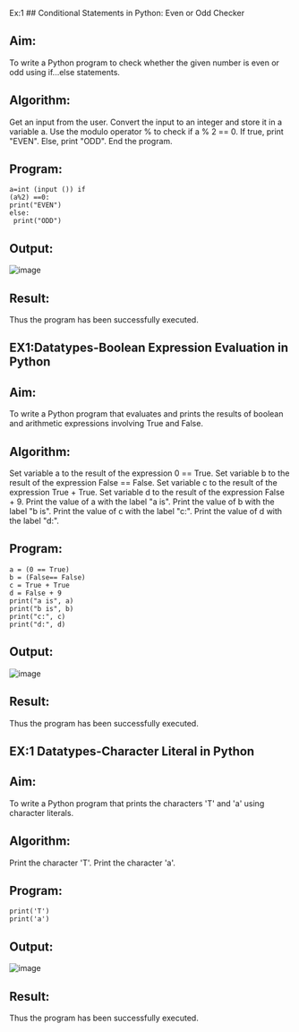 Ex:1 ## Conditional Statements in Python: Even or Odd Checker
## Aim:
To write a Python program to check whether the given number is even or odd using if...else statements.

## Algorithm:
Get an input from the user.
Convert the input to an integer and store it in a variable a.
Use the modulo operator % to check if a % 2 == 0.
If true, print "EVEN".
Else, print "ODD".
End the program.
## Program:
```
a=int (input ()) if 
(a%2) ==0: 
print("EVEN") 
else:  
 print("ODD")
```

## Output:
![image](https://github.com/user-attachments/assets/a5c6e23a-851c-4c9e-af4d-32f98804a3dd)

## Result:
Thus the program has been successfully executed.

## EX1:Datatypes-Boolean Expression Evaluation in Python
## Aim:
To write a Python program that evaluates and prints the results of boolean and arithmetic expressions involving True and False.

## Algorithm:
Set variable a to the result of the expression 0 == True.
Set variable b to the result of the expression False == False.
Set variable c to the result of the expression True + True.
Set variable d to the result of the expression False + 9.
Print the value of a with the label "a is".
Print the value of b with the label "b is".
Print the value of c with the label "c:".
Print the value of d with the label "d:".
## Program:
```
a = (0 == True) 
b = (False== False) 
c = True + True 
d = False + 9 
print("a is", a) 
print("b is", b) 
print("c:", c) 
print("d:", d)
```

## Output:
![image](https://github.com/user-attachments/assets/83dc4c08-bd06-4e8e-a135-094c5bd0c3ba)

## Result:
Thus the program has been successfully executed.

## EX:1 Datatypes-Character Literal in Python
 ## Aim:
To write a Python program that prints the characters 'T' and 'a' using character literals.

## Algorithm:
Print the character 'T'.
Print the character 'a'.
## Program:
```
print('T')
print('a')
```
## Output:
![image](https://github.com/user-attachments/assets/8280b1bb-1ed6-45d1-a591-0410c2be8401)

## Result:
Thus the program has been successfully executed.
